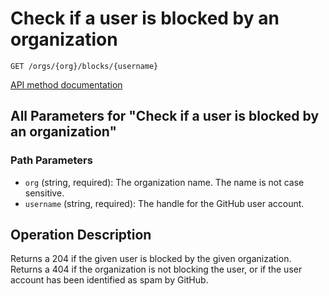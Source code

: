 # Check if a user is blocked by an organization

`GET /orgs/{org}/blocks/{username}`

[API method documentation](https://docs.github.com/rest/orgs/blocking#check-if-a-user-is-blocked-by-an-organization)

## All Parameters for "Check if a user is blocked by an organization"

### Path Parameters

- `org` (string, required): The organization name. The name is not case sensitive.
- `username` (string, required): The handle for the GitHub user account.

## Operation Description

Returns a 204 if the given user is blocked by the given organization. Returns a 404 if the organization is not blocking the user, or if the user account has been identified as spam by GitHub.
